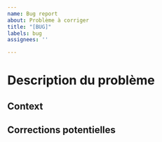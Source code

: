 ```yaml
---
name: Bug report
about: Problème à corriger
title: "[BUG]"
labels: bug
assignees: ''

---
```


# Description du problème



## Context



## Corrections potentielles
